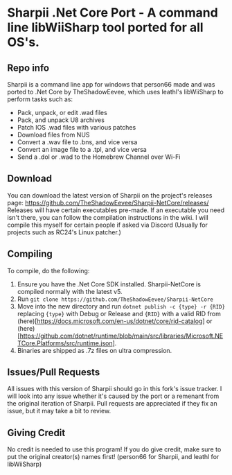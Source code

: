 # Sharpii .Net Core Port - A command line libWiiSharp tool ported for all OS's.

## Repo info
Sharpii is a command line app for windows that person66 made and was ported to .Net Core by TheShadowEevee, which uses leathl's libWiiSharp to perform tasks such as:
- Pack, unpack, or edit .wad files
- Pack, and unpack U8 archives
- Patch IOS .wad files with various patches
- Download files from NUS
- Convert a .wav file to .bns, and vice versa
- Convert an image file to a .tpl, and vice versa
- Send a .dol or .wad to the Homebrew Channel over Wi-Fi

## Download
You can download the latest version of Sharpii on the project's releases page: https://github.com/TheShadowEevee/Sharpii-NetCore/releases/
Releases will have certain executables pre-made. If an executable you need isn't there, you can follow the compilation instructions in the wiki. I will compile this myself for certain people if asked via Discord (Usually for projects such as RC24's Linux patcher.) 

## Compiling
To compile, do the following:
1. Ensure you have the .Net Core SDK installed. Sharpii-NetCore is compiled normally with the latest v5.
2. Run `git clone https://github.com/TheShadowEevee/Sharpii-NetCore`
3. Move into the new directory and run `dotnet publish -c {type} -r {RID}` replacing `{type}` with Debug or Release and `{RID}` with a valid RID from (here)[https://docs.microsoft.com/en-us/dotnet/core/rid-catalog] or (here)[https://github.com/dotnet/runtime/blob/main/src/libraries/Microsoft.NETCore.Platforms/src/runtime.json].
4. Binaries are shipped as .7z files on ultra compression.

## Issues/Pull Requests
All issues with this version of Sharpii should go in this fork's issue tracker. I will look into any issue whether it's caused by the port or a remenant from the original iteration of Sharpii. Pull requests are appreciated if they fix an issue, but it may take a bit to review.


## Giving Credit
No credit is needed to use this program! If you do give credit, make sure to put the original creator(s) names first! (person66 for Sharpii, and leathl for libWiiSharp)

